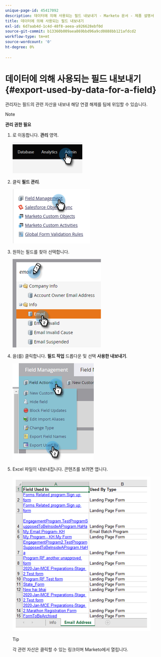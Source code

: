```yaml
---
unique-page-id: 45417092
description: 데이터에 의해 사용되는 필드 내보내기 - Marketo 문서 - 제품 설명서
title: 데이터에 의해 사용되는 필드 내보내기
exl-id: 6d7aab4d-1c4d-48f8-aeea-a926628ebf0d
source-git-commit: b13360b009aea869bbd96a9cd0888bb121afdcd2
workflow-type: tm+mt
source-wordcount: '0'
ht-degree: 0%

---
```


# 데이터에 의해 사용되는 필드 내보내기 {#export-used-by-data-for-a-field}

관리자는 필드의 관련 자산을 내보내 해당 연결 해제를 팀에 위임할 수 있습니다.

>[!NOTE]
>
>**관리 권한 필요**

1. 로 이동합니다. **관리** 영역.

   ![](assets/export-used-by-data-for-a-field-1.png)

1. 클릭 **필드 관리**.

   ![](assets/export-used-by-data-for-a-field-2.png)

1. 원하는 필드를 찾아 선택합니다.

   ![](assets/export-used-by-data-for-a-field-3.png)

1. 을(를) 클릭합니다. **필드 작업** 드롭다운 및 선택 **사용한 내보내기**.

   ![](assets/export-used-by-data-for-a-field-4.png)

1. Excel 파일이 내보내집니다. 콘텐츠를 보려면 엽니다.

   ![](assets/export-used-by-data-for-a-field-5.png)

   >[!TIP]
   >
   >각 관련 자산은 클릭할 수 있는 링크이며 Marketo에서 열립니다.
